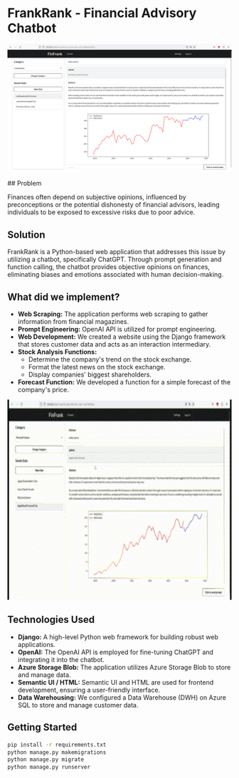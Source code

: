 # FrankRank - Financial Advisory Chatbot
<p align="center">
<img src="images/website.png">
</p>
## Problem

Finances often depend on subjective opinions, influenced by preconceptions or the potential dishonesty of financial advisors, leading individuals to be exposed to excessive risks due to poor advice.

## Solution

FrankRank is a Python-based web application that addresses this issue by utilizing a chatbot, specifically ChatGPT. Through prompt generation and function calling, the chatbot provides objective opinions on finances, eliminating biases and emotions associated with human decision-making.

## What did we implement?

- **Web Scraping:** The application performs web scraping to gather information from financial magazines.
- **Prompt Engineering:** OpenAI API is utilized for prompt engineering.
- **Web Development:** We created a website using the Django framework that stores customer data and acts as an interaction intermediary.
- **Stock Analysis Functions:**
    - Determine the company's trend on the stock exchange.
    - Format the latest news on the stock exchange.
    - Display companies' biggest shareholders.
- **Forecast Function:** We developed a function for a simple forecast of the company's price.

<p align="center">
<img src="images/webgif.gif" alt="Video GIF" width="800" height="450">
</p>

## Technologies Used

- **Django:** A high-level Python web framework for building robust web applications.
- **OpenAI:** The OpenAI API is employed for fine-tuning ChatGPT and integrating it into the chatbot.
- **Azure Storage Blob:** The application utilizes Azure Storage Blob to store and manage data.
- **Semantic UI / HTML:** Semantic UI and HTML are used for frontend development, ensuring a user-friendly interface.
- **Data Warehousing:** We configured a Data Warehouse (DWH) on Azure SQL to store and manage customer data.

## Getting Started
```sh
pip install -r requirements.txt
python manage.py makemigrations
python manage.py migrate
python manage.py runserver
```